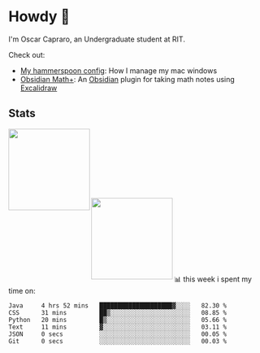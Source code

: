 # Howdy :wave:
I'm Oscar Capraro, an Undergraduate student at RIT.


Check out:
- [My hammerspoon config](https://github.com/ocapraro/.hammerspoon): How I manage my mac windows
- [Obsidian Math+](https://github.com/ocapraro/obsidian-math-plus): An [Obsidian](https://obsidian.md/) plugin for taking math notes using [Excalidraw](https://github.com/excalidraw/excalidraw)

## Stats

<div width="100%"><a href="https://github.com/anuraghazra/github-readme-stats">
<img align="left" height="160em" src="https://github-readme-stats.vercel.app/api?username=ocapraro&show_icons=true&theme=dark&count_private=true" />
<br><br><br><br><br><br><br><br>
<img align="left" height="160em" src="https://github-readme-stats.vercel.app/api/top-langs/?username=ocapraro&theme=dark&layout=compact&count_private=true" />
</a></div>

<br><br><br><br><br><br><br><br>
📊 this week i spent my time on:
<!--START_SECTION:waka-->

```text
Java     4 hrs 52 mins   ████████████████████▓░░░░   82.30 %
CSS      31 mins         ██▒░░░░░░░░░░░░░░░░░░░░░░   08.85 %
Python   20 mins         █▒░░░░░░░░░░░░░░░░░░░░░░░   05.66 %
Text     11 mins         ▓░░░░░░░░░░░░░░░░░░░░░░░░   03.11 %
JSON     0 secs          ░░░░░░░░░░░░░░░░░░░░░░░░░   00.05 %
Git      0 secs          ░░░░░░░░░░░░░░░░░░░░░░░░░   00.03 %
```

<!--END_SECTION:waka-->
